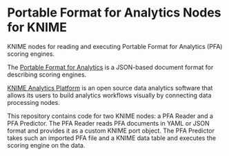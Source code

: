 # Portable Format for Analytics Nodes for KNIME
KNIME nodes for reading and executing Portable Format for Analytics (PFA) scoring engines.

The [Portable Format for Analytics](http://dmg.org/pfa/index.html) is a
JSON-based document format for describing scoring engines.

[KNIME Analytics Platform](https://www.knime.com) is an open source data analytics software that allows its users to
build analytics workflows visually by connecting data processing nodes.

This repository contains code for two KNIME nodes: a PFA Reader and a PFA Predictor.
The PFA Reader reads PFA documents in YAML or JSON format and provides it as a custom KNIME port object.
The PFA Predictor takes such an imported PFA file and a KNIME data table and executes the scoring engine on the data.
